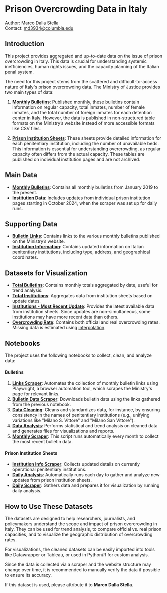 # Prison Overcrowding Data in Italy

Author: Marco Dalla Stella \
Contact: [md3934@columbia.edu](mailto:md3934@columbia.edu)

## Introduction

This project provides aggregated and up-to-date data on the issue of prison overcrowding in Italy. This data is crucial for understanding systemic inefficiencies, human rights issues, and the capacity planning of the Italian penal system.

The need for this project stems from the scattered and difficult-to-access nature of Italy's prison overcrowding data. The Ministry of Justice provides two main types of data:

1. **[Monthly Bulletins](https://www.giustizia.it/giustizia/it/mg_1_14_1.page?contentId=SST459023)**: Published monthly, these bulletins contain information on regular capacity, total inmates, number of female inmates, and the total number of foreign inmates for each detention center in Italy. However, the data is published in non-structured table formats on the Ministry’s website instead of more accessible formats like CSV files.

2. **[Prison Institution Sheets](https://www.giustizia.it/giustizia/page/it/istituti_penitenziari)**: These sheets provide detailed information for each penitentiary institution, including the number of unavailable beds. This information is essential for understanding overcrowding, as regular capacity often differs from the actual capacity. These tables are published on individual institution pages and are not archived.

## Main Data

- **[Monthly Bulletins](outputs/clean/bulletines.csv)**: Contains all monthly bulletins from January 2019 to the present.
- **[Institution Data](outputs/clean/institutes.csv)**: Includes updates from individual prison institution pages starting in October 2024, when the scraper was set up for daily runs.

## Supporting Data

- **[Bulletin Links](outputs/clean/bulletines_links.csv)**: Contains links to the various monthly bulletins published on the Ministry’s website.
- **[Institution Information](outputs/clean/institutes_info.csv)**: Contains updated information on Italian penitentiary institutions, including type, address, and geographical coordinates.

## Datasets for Visualization

- **[Total Bulletins](outputs/viz/bulletines_totals.csv)**: Contains monthly totals aggregated by date, useful for trend analysis.
- **[Total Institutions](outputs/viz/institutes_totals.csv)**: Aggregates data from institution sheets based on update dates.
- **[Institutions - Most Recent Update](outputs/viz/institutes_most_recent.csv)**: Provides the latest available data from institution sheets. Since updates are non-simultaneous, some institutions may have more recent data than others.
- **[Overcrowding Rate](outputs/viz/tasso_affollamento.csv)**: Contains both official and real overcrowding rates. Missing data is estimated using [interpolation](https://academy.datawrapper.de/article/321-patchy-data).

## Notebooks

The project uses the following notebooks to collect, clean, and analyze data:

#### Bulletins
1. **[Links Scraper](notebooks/1_Bulletines_1_Links_scraper.ipynb)**: Automates the collection of monthly bulletin links using Playwright, a browser automation tool, which scrapes the Ministry's page for relevant links.
2. **[Bulletin Data Scraper](notebooks/1_Bulletines_2_Scraper.ipynb)**: Downloads bulletin data using the links gathered from the previous notebook.
3. **[Data Cleaning](notebooks/1_Bulletines_3_Clean.ipynb)**: Cleans and standardizes data, for instance, by ensuring consistency in the names of penitentiary institutions (e.g., unifying variations like "Milano S. Vittore" and "Milano San Vittore").
4. **[Data Analysis](notebooks/1_Bulletines_5_Analysis_.ipynb)**: Performs statistical and trend analysis on cleaned data and generates files for visualizations and reports.
5. **[Monthly Scraper](notebooks/1_Bulletines_4_Monthly_scraper.ipynb)**: This script runs automatically every month to collect the most recent bulletin data.

#### Prison Institution Sheets
- **[Institution Info Scraper](notebooks/2_Institutes_1_Info_scraper.ipynb)**: Collects updated details on currently operational penitentiary institutions.
- **[Daily Analysis](notebooks/3_Institutes_3_Analysis.ipynb)**: Automatically runs each day to gather and analyze new updates from prison institution sheets.
- **[Daily Scraper](notebooks/2_Institutes_2_Daily_scraper.ipynb)**: Gathers data and prepares it for visualization by running daily analysis.

## How to Use These Datasets

The datasets are designed to help researchers, journalists, and policymakers understand the scope and impact of prison overcrowding in Italy. They can be used for trend analysis, to compare official vs. real prison capacities, and to visualize the geographic distribution of overcrowding rates.

For visualizations, the cleaned datasets can be easily imported into tools like Datawrapper or Tableau, or used in Python/R for custom analysis.

Since the data is collected via a scraper and the website structure may change over time, it is recommended to manually verify the data if possible to ensure its accuracy.

If this dataset is used, please attribute it to **Marco Dalla Stella**.
